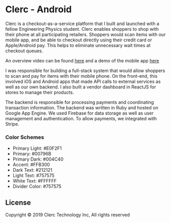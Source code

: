 # Clerc - Android

Clerc is a checkout-as-a-service platform that I built and launched with a fellow Engineering Physics student. Clerc enables shoppers to shop with their phone at all participating retailers. Shoppers would scan items with our mobile app, and be able to checkout directly using their credit card or Apple/Android pay. This helps to eliminate unnecessary wait times at checkout queues.

An overview video can be found [here](https://www.youtube.com/watch?v=6UCnzB2EgSE) and a demo of the mobile app [here](https://www.youtube.com/watch?v=JkFDwkQ5GbA)

I was responsible for building a full-stack system that would allow shoppers to scan and pay for items with their mobile phone. On the front-end, this involved iOS and Android apps that made API calls to external services as well as our own backend. I also built a vendor dashboard in ReactJS for stores to manage their products.

The backend is responsible for processing payments and coordinating transaction information. The backend was written in Ruby and hosted on Google App Engine. We used Firebase for data storage as well as user management and authentication. To allow payments, we integrated with Stripe. 

### Color Schemes
- Primary Light: #E0F2F1
- Primary: #00796B
- Primary Dark: #004C40
- Accent: #FFB300
- Dark Text: #212121
- Light Text: #757575
- White Text: #FFFFFF
- Divider Color: #757575

## License 
Copyright © 2019 Clerc Technology Inc, All rights reserved
